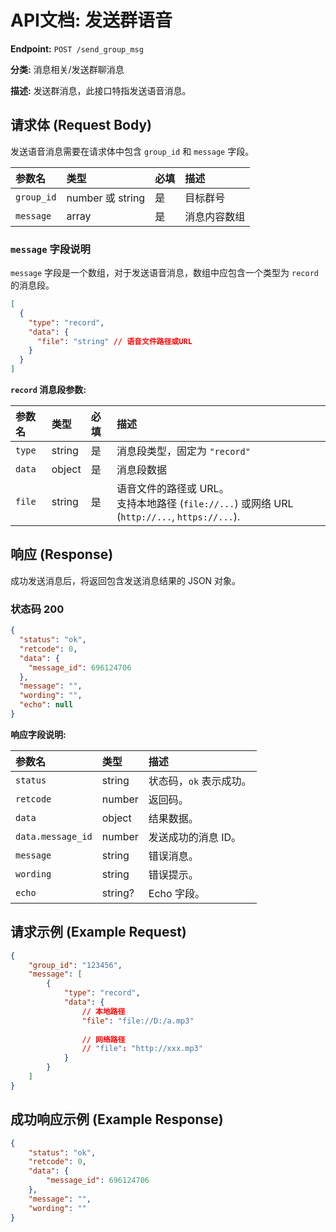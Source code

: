 # API文档: 发送群语音

**Endpoint:** `POST /send_group_msg`

**分类:** 消息相关/发送群聊消息

**描述:** 发送群消息，此接口特指发送语音消息。

## 请求体 (Request Body)

发送语音消息需要在请求体中包含 `group_id` 和 `message` 字段。

| 参数名   | 类型              | 必填 | 描述             |
| :------- | :---------------- | :--- | :--------------- |
| `group_id` | number 或 string | 是   | 目标群号         |
| `message`  | array             | 是   | 消息内容数组     |

### `message` 字段说明

`message` 字段是一个数组，对于发送语音消息，数组中应包含一个类型为 `record` 的消息段。

```json
[
  {
    "type": "record",
    "data": {
      "file": "string" // 语音文件路径或URL
    }
  }
]
```

**`record` 消息段参数:**

| 参数名 | 类型   | 必填 | 描述                                                                 |
| :----- | :----- | :--- | :------------------------------------------------------------------- |
| `type` | string | 是   | 消息段类型，固定为 `"record"`                                      |
| `data` | object | 是   | 消息段数据                                                           |
| `file` | string | 是   | 语音文件的路径或 URL。<br/>支持本地路径 (`file://...`) 或网络 URL (`http://...`, `https://...`). |

## 响应 (Response)

成功发送消息后，将返回包含发送消息结果的 JSON 对象。

### 状态码 200

```json
{
  "status": "ok",
  "retcode": 0,
  "data": {
    "message_id": 696124706
  },
  "message": "",
  "wording": "",
  "echo": null
}
```

**响应字段说明:**

| 参数名       | 类型    | 描述         |
| :----------- | :------ | :----------- |
| `status`     | string  | 状态码，`ok` 表示成功。 |
| `retcode`    | number  | 返回码。     |
| `data`       | object  | 结果数据。   |
| `data.message_id` | number | 发送成功的消息 ID。 |
| `message`    | string  | 错误消息。   |
| `wording`    | string  | 错误提示。   |
| `echo`       | string? | Echo 字段。  |

## 请求示例 (Example Request)

```json
{
    "group_id": "123456",
    "message": [
        {
            "type": "record",
            "data": {
                // 本地路径
                "file": "file://D:/a.mp3"
                
                // 网络路径
                // "file": "http://xxx.mp3"
            }
        }
    ]
}
```

## 成功响应示例 (Example Response)

```json
{
    "status": "ok",
    "retcode": 0,
    "data": {
        "message_id": 696124706
    },
    "message": "",
    "wording": ""
}
```
